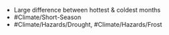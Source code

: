 - Large difference between hottest & coldest months
- #Climate/Short-Season
- #Climate/Hazards/Drought, #Climate/Hazards/Frost